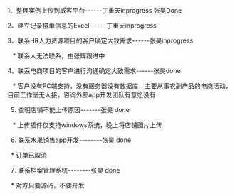 1、整理案例上传到威客平台------丁重天inprogress 张昊Done

2、建立记录接单信息的Excel------丁重天inprogress

3、联系HR人力资源项目的客户确定大致需求------张昊inprogress

    * 联系人无法联系，由张辉跟进中

4、联系电商项目的客户进行沟通确定大致需求------张昊done

    * 客户没有PC端支持，没有服务器没有数据库，主要从事农副产品的电商活动，目前工作室无人接，咨询外部app开发团队有意愿没有

5. 查明店铺不能上传原因-------张昊 done

    * 上传插件仅支持windows系统，晚上将店铺图片上传

6. 联系水果销售app开发--------张昊 done

   * 订单已取消
   
7. 联系档案管理系统--------张昊 done

   * 对方只要源码，不要开发
